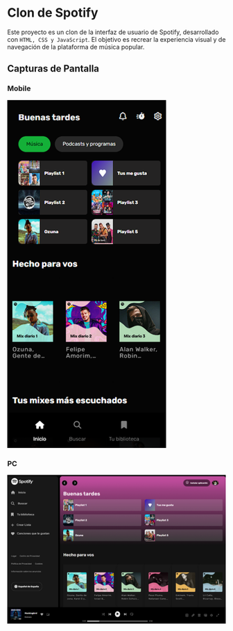 # Clon de Spotify

Este proyecto es un clon de la interfaz de usuario de Spotify, desarrollado con ```HTML, CSS y JavaScript```. El objetivo es recrear la experiencia visual y de navegación de la plataforma de música popular.

## Capturas de Pantalla

### Mobile

<img src="img/spotify-cel.png">

### PC 

<img src="img/spotify-pc.png">
